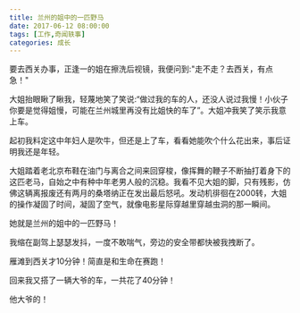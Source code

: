 ```yaml
---
title: 兰州的姐中的一匹野马
date: 2017-06-12 08:00:00
tags: [工作,奇闻轶事]
categories: 成长
---
```



要去西关办事，正逢一的姐在擦洗后视镜，我便问到:"走不走？去西关，有点急！"


大姐抬眼瞅了瞅我，轻蔑地笑了笑说:“做过我的车的人，还没人说过我慢！小伙子你要是觉得姐慢，可能在兰州城里再没有比姐快的车了”。大姐冲我笑了笑示我意上车。


起初我料定这中年妇人是吹牛，但还是上了车，看看她能吹个什么花出来，事后证明我还是年轻。


大姐踏着老北京布鞋在油门与离合之间来回穿梭，像挥舞的鞭子不断抽打着身下的这匹老马，自始之中有种中年老男人般的沉稳。我看不见大姐的脚，只有残影，仿佛这辆离报废还有两月的桑塔纳正在发出最后怒吼。发动机徘徊在2000转，大姐的操作凝固了时间，凝固了空气，就像电影星际穿越里穿越虫洞的那一瞬间。


她就是兰州的姐中的一匹野马！


我缩在副驾上瑟瑟发抖，一度不敢喘气，旁边的安全带都快被我拽断了。


雁滩到西关才10分钟！简直是和生命在赛跑！


回来我又搭了一辆大爷的车，一共花了40分钟！


他大爷的！
